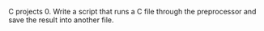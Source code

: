 C projects
0. Write a script that runs a C file through the preprocessor and save the result into another file.
